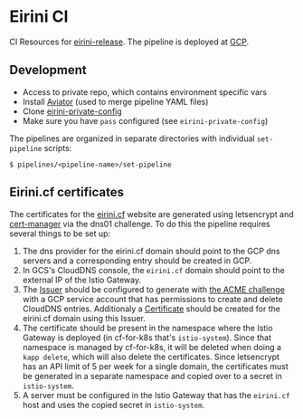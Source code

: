 # Eirini CI

CI Resources for [eirini-release](https://github.com/cloudfoundry-incubator/eirini-release). The pipeline is deployed at [GCP](https://jetson.eirini.cf-app.com/teams/main/pipelines/ci).

## Development

- Access to private repo, which contains environment specific vars
- Install [Aviator](https://github.com/JulzDiverse/aviator) (used to merge pipeline YAML files)
- Clone [eirini-private-config](https://github.com/cloudfoundry/eirini-private-config)
- Make sure you have `pass` configured (see `eirini-private-config`)

The pipelines are organized in separate directories with individual `set-pipeline` scripts:

```
$ pipelines/<pipeline-name>/set-pipeline
```

## Eirini.cf certificates
The certificates for the [eirini.cf](eirini.cf) website are generated using letsencrypt and [cert-manager](https://cert-manager.io/) via the dns01 challenge. To do this the pipeline requires several things to be set up:
1. The dns provider for the eirini.cf domain should point to the GCP dns servers and a corresponding entry should be created in GCP.
1. In GCS's CloudDNS console, the `eirini.cf` domain should point to the external IP of the Istio Gateway.
1. The [Issuer](https://cert-manager.io/docs/concepts/issuer/) should be configured to generate with [the ACME challenge](https://cert-manager.io/docs/configuration/acme/dns01/) with a GCP service account that has permissions to create and delete CloudDNS entries. Additionaly a [Certificate](https://cert-manager.io/docs/concepts/certificate/) should be created for the eirini.cf domain using this Issuer.
1. The certificate should be present in the namespace where the Istio Gateway is deployed (in cf-for-k8s that's `istio-system`). Since that namespace is managed by cf-for-k8s, it will be deleted when doing a `kapp delete`, which will also delete the certificates. Since letsencrypt has an API limit of 5 per week for a single domain, the certificates must be generated in a separate namespace and copied over to a secret in `istio-system`.
1. A server must be configured in the Istio Gateway that has the `eirini.cf` host and uses the copied secret in `istio-system`.
